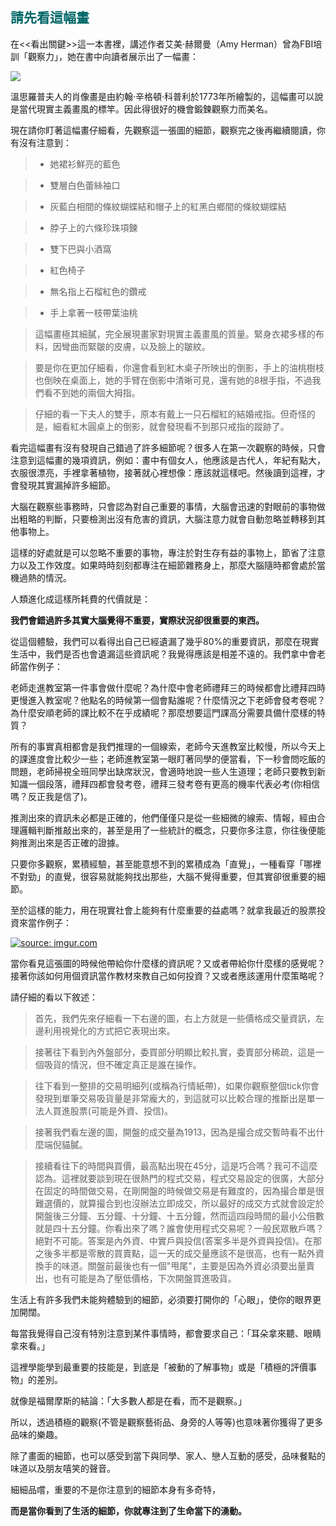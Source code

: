 <h2 style="color:#006666;">請先看這幅畫</h2>

在<<看出關鍵>>這一本書裡，講述作者艾美·赫爾曼（Amy Herman）曾為FBI培訓「觀察力」，她在書中向讀者展示出了一幅畫：

<img src="https://i1.wp.com/4think.net/wp-content/uploads/2018/03/Read50_Image-a.jpg?w=963&ssl=1">

溫思羅普夫人的肖像畫是由約翰·辛格頓·科普利於1773年所繪製的，這幅畫可以說是當代現實主義畫風的標竿。因此得很好的機會鍛鍊觀察力而美名。

現在請你盯著這幅畫仔細看，先觀察這一張圖的細節，觀察完之後再繼續閱讀，你有沒有注意到：

> * 她裙衫鮮亮的藍色

> * 雙層白色蕾絲袖口

> * 灰藍白相間的條紋蝴蝶結和帽子上的紅黑白鄉間的條紋蝴蝶結

> * 脖子上的六條珍珠項鍊

> * 雙下巴與小酒窩

> * 紅色椅子

> * 無名指上石榴紅色的鑽戒

> * 手上拿著一枝帶葉油桃

> 這幅畫極其細膩，完全展現畫家對現實主義畫風的質量。緊身衣裙多樣的布料，因彎曲而緊皺的皮膚，以及臉上的皺紋。

> 要是你在更加仔細看，你還會看到紅木桌子所映出的倒影，手上的油桃樹枝也倒映在桌面上，她的手臂在倒影中清晰可見，還有她的8根手指，不過我們看不到她的兩個大拇指。

>  仔細的看一下夫人的雙手，原本有戴上一只石榴紅的結婚戒指。但奇怪的是，細看紅木圓桌上的倒影，就會發現看不到那只戒指的蹤跡了。

看完這幅畫有沒有發現自己錯過了許多細節呢？很多人在第一次觀察的時候，只會注意到這幅畫的幾項資訊，例如：畫中有個女人，他應該是古代人，年紀有點大，衣服很漂亮，手裡拿著植物，接著就心裡想像：應該就這樣吧。然後讀到這裡，才會發現其實漏掉許多細節。

大腦在觀察些事務時，只會認為對自己重要的事情，大腦會迅速的對眼前的事物做出粗略的判斷，只要檢測出沒有危害的資訊，大腦注意力就會自動忽略並轉移到其他事物上。

這樣的好處就是可以忽略不重要的事物，專注於對生存有益的事物上，節省了注意力以及工作效度。如果時時刻刻都專注在細節雜務身上，那麼大腦隨時都會處於當機過熱的情況。

人類進化成這樣所耗費的代價就是：

<b>我們會錯過許多其實大腦覺得不重要，實際狀況卻很重要的東西。</b>

從這個體驗，我們可以看得出自己已經遺漏了幾乎80%的重要資訊，那麼在現實生活中，我們是否也會遺漏這些資訊呢？我覺得應該是相差不遠的。我們拿中會老師當作例子：

老師走進教室第一件事會做什麼呢？為什麼中會老師禮拜三的時候都會比禮拜四時更慢進入教室呢？他點名的時候第一個會點誰呢？什麼情況之下老師會發考卷呢？為什麼安順老師的課比較不在乎成績呢？那麼想要這門課高分需要具備什麼樣的特質？

所有的事實真相都會是我們推理的一個線索，老師今天進教室比較慢，所以今天上的課進度會比較少一些；老師進教室第一眼盯著同學的便當看，下一秒會問吃飯的問題，老師掃視全班同學出缺席狀況，會適時地說一些人生道理；老師只要教到新知識一個段落，禮拜四都會發考卷，禮拜三發考卷有更高的機率代表必考(你相信嗎？反正我是信了)。

推測出來的資訊未必都是正確的，他們僅僅只是從一些細微的線索、情報，經由合理邏輯判斷推敲出來的，甚至是用了一些統計的概念，只要你多注意，你往後便能夠推測出來是否正確的證據。

只要你多觀察，累積經驗，甚至能意想不到的累積成為「直覺」，一種看穿「哪裡不對勁」的直覺，很容易就能夠找出那些，大腦不覺得重要，但其實卻很重要的細節。

至於這樣的能力，用在現實社會上能夠有什麼重要的益處嗎？就拿我最近的股票投資來當作例子：

<a href="https://imgur.com/X7zuiPO"><img src="https://i.imgur.com/X7zuiPO.png" title="source: imgur.com" /></a>

當你看見這張圖的時候他帶給你什麼樣的資訊呢？又或者帶給你什麼樣的感覺呢？接著你該如何用個資訊當作教材來教自己如何投資？又或者應該運用什麼策略呢？

請仔細的看以下敘述：

> 首先，我們先來仔細看一下右邊的圖，右上方就是一些價格成交量資訊，左邊利用視覺化的方式把它表現出來。

> 接著往下看到內外盤部分，委買部分明顯比較扎實，委賣部分稀疏，這是一個吸貨的情況，但不確定真正是誰在操作。

> 往下看到一整排的交易明細列(或稱為行情紙帶)，如果你觀察整個tick你會發現到單筆交易吸貨量是非常龐大的，到這就可以比較合理的推斷出是單一法人買進股票(可能是外資、投信)。

> 接著我們看左邊的圖，開盤的成交量為1913，因為是撮合成交暫時看不出什麼端倪貓膩。

> 接續看往下的時間與買價，最高點出現在45分，這是巧合嗎？我可不這麼認為。這裡就要談到現在很熱門的程式交易，程式交易設定的很廣，大部分在固定的時間做交易，在剛開盤的時候做交易是有難度的，因為撮合單是很難選價的，就算撮合到也沒辦法立即成交，所以最好的成交方式就會設定於開盤後三分鐘、五分鐘、十分鐘、十五分鐘，然而這四段時間的最小公倍數就是四十五分鐘。你看出來了嗎？誰會使用程式交易呢？一般民眾散戶嗎？絕對不可能。答案是內外資、中實戶與投信(答案多半是外資與投信)。在那之後多半都是零散的買賣點，這一天的成交量應該不是很高，也有一點外資換手的味道。關盤前最後也有一個"甩尾"，主要是因為外資必須要出量賣出，也有可能是為了壓低價格，下次開盤買進吸貨。

生活上有許多我們未能夠體驗到的細節，必須要打開你的「心眼」，使你的眼界更加開闊。

每當我覺得自己沒有特別注意到某件事情時，都會要求自己：「耳朵拿來聽、眼睛拿來看。」

這裡學能學到最重要的技能是，到底是「被動的了解事物」或是「積極的評價事物」的差別。

就像是福爾摩斯的結論：「大多數人都是在看，而不是觀察。」

所以，透過積極的觀察(不管是觀察藝術品、身旁的人等等)也意味著你獲得了更多品味的樂趣。

除了畫面的細節，也可以感受到當下與同學、家人、戀人互動的感受，品味餐點的味道以及朋友嘻笑的聲音。

細細品嚐，重要的不是你注意到的細節本身有多奇特，

<b>而是當你看到了生活的細節，你就專注到了生命當下的湧動。</b>